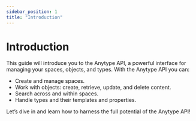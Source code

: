 ```yaml
---
sidebar_position: 1
title: "Introduction"
---
```


# Introduction

This guide will introduce you to the Anytype API, a powerful interface for managing your spaces, objects, and types. With the Anytype API you can:

- Create and manage spaces.
- Work with objects: create, retrieve, update, and delete content.
- Search across and within spaces.
- Handle types and their templates and properties.

Let’s dive in and learn how to harness the full potential of the Anytype API!
